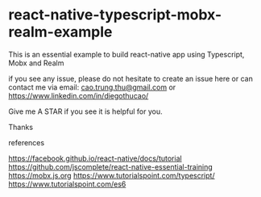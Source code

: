 # react-native-typescript-mobx-realm-example
This is an essential example to build react-native app using Typescript, Mobx and Realm


if you see any issue, please do not hesitate to create an issue here or can contact me via email: cao.trung.thu@gmail.com or https://www.linkedin.com/in/diegothucao/

Give me A STAR if you see it is helpful for you.

Thanks

references

https://facebook.github.io/react-native/docs/tutorial
https://github.com/jscomplete/react-native-essential-training
https://mobx.js.org
https://www.tutorialspoint.com/typescript/
https://www.tutorialspoint.com/es6
